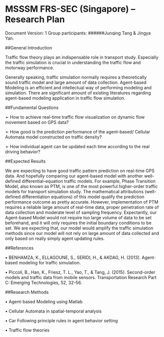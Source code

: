 # MSSSM FRS-SEC (Singapore) – Research Plan


 Document Version: 1 
 Group participants: 
######Junqing Tang & Jingya Yan.


##General Introduction

Traffic flow theory plays an indispensable role in transport study. Especially the traffic simulation is crucial in understanding the traffic flow and motorway performance.

Generally speaking, traffic simulation normally requires a theoretically sound traffic model and large amount of data collection. Agent-based Modeling is an efficient and intellectual way of performing modeling and simulation. There are significant amount of existing literatures regarding agent-based modeling application in traffic flow simulation. 


##Fundamental Questions

➢	How to achieve real-time traffic flow visualization on dynamic flow movement based on GPS data?

➢	How good is the prediction performance of the agent-based/ Cellular Automata model constructed on traffic density?

➢	How individual agent can be updated each time according to the real driving behavior?


##Expected Results

We are expecting to have good traffic pattern prediction on real-time GPS data.  And hopefully comparing our agent-based model with another well-defined differential-equation traffic models. For example, Phase Transition Model, also known as PTM, is one of the most powerful higher-order traffic models for transport simulation study. The mathematical attributions (well-defined differentiation equations) of this model qualify the prediction performance outcome as pretty accurate. However, implementation of PTM requires a reliable large amount of real-time data, proper penetration rate of data collection and moderate level of sampling frequency. Expectantly, our Agent-based Model would not require too large volume of data to be set beforehand, and it will only requires the initial boundary conditions to be set. We are expecting that, our model would amplify the traffic simulation methods since our model will not rely on large amount of data collected and only based on really simply agent updating rules.


##References 

•	BENHAMZA, K., ELLAGOUNE, S., SERIDI, H., & AKDAG, H. (2013). Agent-based modeling for traffic simulation.

•	Piccoli, B., Han, K., Friesz, T. L., Yao, T., & Tang, J. (2015). Second-order models and traffic data from mobile sensors. Transportation Research Part C: Emerging Technologies, 52, 32-56.


##Research Methods

•	Agent-based Modeling using Matlab

•	Cellular Automata in spatial-temporal analysis

•	Car Following principle rules in agent behavior setting

•	Traffic flow theories




